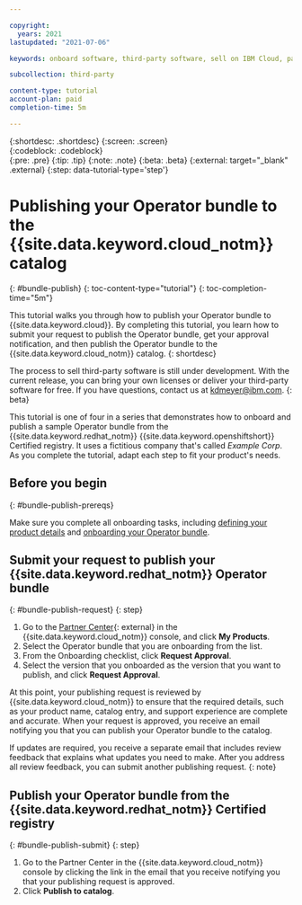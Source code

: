 ```yaml
---

copyright:
  years: 2021
lastupdated: "2021-07-06"

keywords: onboard software, third-party software, sell on IBM Cloud, partner center, publish, review, operator, Red Hat OpenShift cluster, sample Operator bundle, tutorial, sample, bundle

subcollection: third-party

content-type: tutorial
account-plan: paid
completion-time: 5m 

---
```


{:shortdesc: .shortdesc}
{:screen: .screen}  
{:codeblock: .codeblock}  
{:pre: .pre}
{:tip: .tip}
{:note: .note}
{:beta: .beta}
{:external: target="_blank" .external}
{:step: data-tutorial-type='step'} 

# Publishing your Operator bundle to the {{site.data.keyword.cloud_notm}} catalog
{: #bundle-publish}
{: toc-content-type="tutorial"} 
{: toc-completion-time="5m"} 

This tutorial walks you through how to publish your Operator bundle to {{site.data.keyword.cloud}}. By completing this tutorial, you learn how to submit your request to publish the Operator bundle, get your approval notification, and then publish the Operator bundle to the {{site.data.keyword.cloud_notm}} catalog.
{: shortdesc}

The process to sell third-party software is still under development. With the current release, you can bring your own licenses or deliver your third-party software for free. If you have questions, contact us at kdmeyer@ibm.com.
{: beta}

This tutorial is one of four in a series that demonstrates how to onboard and publish a sample Operator bundle from the {{site.data.keyword.redhat_notm}} {{site.data.keyword.openshiftshort}} Certified registry. It uses a fictitious company that's called *Example Corp*. As you complete the tutorial, adapt each step to fit your product's needs.


## Before you begin
{: #bundle-publish-prereqs}

Make sure you complete all onboarding tasks, including [defining your product details](/docs/third-party?topic=third-party-bundle-define) and [onboarding your Operator bundle](/docs/third-party?topic=third-party-bundle-onboard). 

## Submit your request to publish your {{site.data.keyword.redhat_notm}} Operator bundle
{: #bundle-publish-request}
{: step}

1. Go to the [Partner Center](https://cloud.ibm.com/partner-center/sell){: external} in the {{site.data.keyword.cloud_notm}} console, and click **My Products**.
1. Select the Operator bundle that you are onboarding from the list. 
1. From the Onboarding checklist, click **Request Approval**. 
1. Select the version that you onboarded as the version that you want to publish, and click **Request Approval**.

At this point, your publishing request is reviewed by {{site.data.keyword.cloud_notm}} to ensure that the required details, such as your product name, catalog entry, and support experience are complete and accurate. When your request is approved, you receive an email notifying you that you can publish your Operator bundle to the catalog. 

If updates are required, you receive a separate email that includes review feedback that explains what updates you need to make. After you address all review feedback, you can submit another publishing request.
{: note} 

## Publish your Operator bundle from the {{site.data.keyword.redhat_notm}} Certified registry
{: #bundle-publish-submit}
{: step}

1. Go to the Partner Center in the {{site.data.keyword.cloud_notm}} console by clicking the link in the email that you receive notifying you that your publishing request is approved. 
1. Click **Publish to catalog**.







